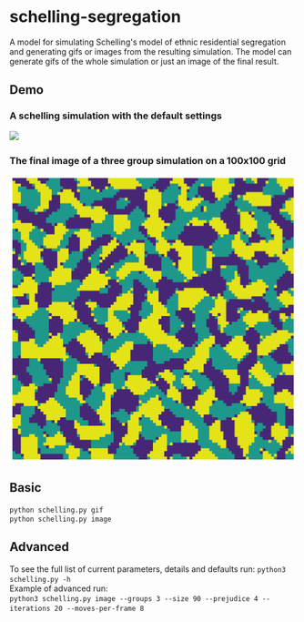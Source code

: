 # schelling-segregation
  A model for simulating Schelling's model of ethnic residential segregation and generating gifs or images from the resulting simulation. The model can generate gifs of the whole simulation or just an image of the final result.

## Demo
  ### A schelling simulation with the default settings
  ![](gifs/sample.gif)
  
  ### The final image of a three group simulation on a 100x100 grid
  <img src="images/p3s100.png" alt="Your image title" width="550"/>

## Basic
    python schelling.py gif
    python schelling.py image
## Advanced
   To see the full list of current parameters, details and defaults run:
   `python3 schelling.py -h`\
   Example of advanced run:\
   `python3 schelling.py image --groups 3 --size 90 --prejudice 4 --iterations 20 --moves-per-frame 8` 
  
  
